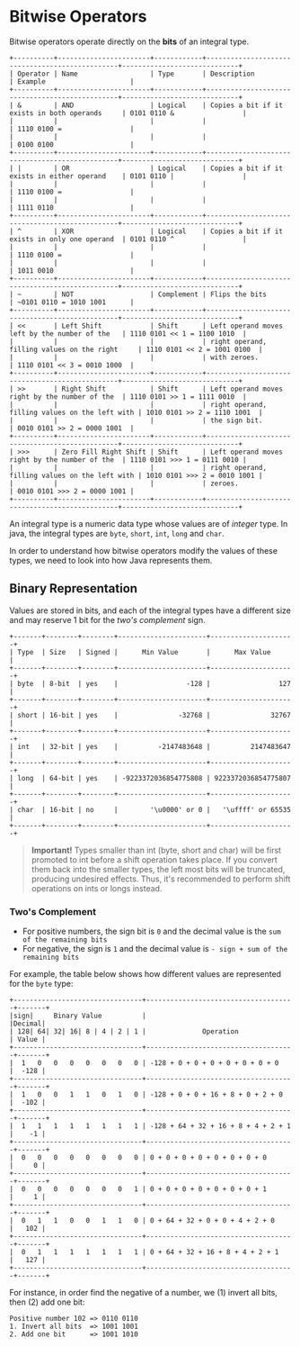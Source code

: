 # Bitwise Operators
Bitwise operators operate directly on the **bits** of an integral type. 
```
+----------+-----------------------+------------+------------------------------------------------+-----------------------------+
| Operator | Name                  | Type       | Description                                    | Example                     |
+----------+-----------------------+------------+------------------------------------------------+-----------------------------+
| &        | AND                   | Logical    | Copies a bit if it exists in both operands     | 0101 0110 &                 |
|          |                       |            |                                                | 1110 0100 =                 |
|          |                       |            |                                                | 0100 0100                   |
+----------+-----------------------+------------+------------------------------------------------+-----------------------------+
| |        | OR                    | Logical    | Copies a bit if it exists in either operand    | 0101 0110 |                 |
|          |                       |            |                                                | 1110 0100 =                 |
|          |                       |            |                                                | 1111 0110                   |
+----------+-----------------------+------------+------------------------------------------------+-----------------------------+
| ^        | XOR                   | Logical    | Copies a bit if it exists in only one operand  | 0101 0110 ^                 |
|          |                       |            |                                                | 1110 0100 =                 |
|          |                       |            |                                                | 1011 0010                   |
+----------+-----------------------+------------+------------------------------------------------+-----------------------------+
| ~        | NOT                   | Complement | Flips the bits                                 | ~0101 0110 = 1010 1001      |
+----------+-----------------------+------------+------------------------------------------------+-----------------------------+
| <<       | Left Shift            | Shift      | Left operand moves left by the number of the   | 1110 0101 << 1 = 1100 1010  |
|          |                       |            | right operand, filling values on the right     | 1110 0101 << 2 = 1001 0100  |
|          |                       |            | with zeroes.                                   | 1110 0101 << 3 = 0010 1000  |
+----------+-----------------------+------------+------------------------------------------------+-----------------------------+
| >>       | Right Shift           | Shift      | Left operand moves right by the number of the  | 1110 0101 >> 1 = 1111 0010  |
|          |                       |            | right operand, filling values on the left with | 1010 0101 >> 2 = 1110 1001  |
|          |                       |            | the sign bit.                                  | 0010 0101 >> 2 = 0000 1001  |
+----------+-----------------------+------------+------------------------------------------------+-----------------------------+
| >>>      | Zero Fill Right Shift | Shift      | Left operand moves right by the number of the  | 1110 0101 >>> 1 = 0111 0010 |
|          |                       |            | right operand, filling values on the left with | 1010 0101 >>> 2 = 0010 1001 |
|          |                       |            | zeroes.                                        | 0010 0101 >>> 2 = 0000 1001 |
+----------+-----------------------+------------+------------------------------------------------+-----------------------------+
```

An integral type is a numeric data type whose values are of *integer* type. In java, the integral 
types are `byte`, `short`, `int`, `long` and `char`.

In order to understand how bitwise operators modify the values of these types, we need to look into
how Java represents them.

## Binary Representation
Values are stored in bits, and each of the integral types have a different size and may reserve 1 
bit for the *two's complement* sign. 
```
+-------+--------+--------+----------------------+---------------------+
| Type  | Size   | Signed |      Min Value       |      Max Value      |
+-------+--------+--------+----------------------+---------------------+
| byte  | 8-bit  | yes    |                 -128 |                 127 |
+-------+--------+--------+----------------------+---------------------+
| short | 16-bit | yes    |               -32768 |               32767 |
+-------+--------+--------+----------------------+---------------------+
| int   | 32-bit | yes    |          -2147483648 |          2147483647 |
+-------+--------+--------+----------------------+---------------------+
| long  | 64-bit | yes    | -9223372036854775808 | 9223372036854775807 |
+-------+--------+--------+----------------------+---------------------+
| char  | 16-bit | no     |        '\u0000' or 0 |   '\uffff' or 65535 |
+-------+--------+--------+----------------------+---------------------+
```

> **Important!** Types smaller than int (byte, short and char) will be first promoted to int before
> a shift operation takes place. If you convert them back into the smaller types, the left most bits 
> will be truncated, producing undesired effects. Thus, it's recommended to perform shift operations
> on ints or longs instead.

### Two's Complement
- For positive numbers, the sign bit is `0` and the decimal value is the `sum of the remaining bits`
- For negative, the sign is `1` and the decimal value is `- sign + sum of the remaining bits`

For example, the table below shows how different values are represented for the `byte` type:
```
+--------------------------------+-------------------------------------+-------+
|sign|     Binary Value          |                                     |Decimal|
| 128| 64| 32| 16| 8 | 4 | 2 | 1 |              Operation              | Value |
+--------------------------------+-------------------------------------+-------+
|  1   0   0   0   0   0   0   0 | -128 + 0 + 0 + 0 + 0 + 0 + 0 + 0    |  -128 |
+--------------------------------+-------------------------------------+-------+
|  1   0   0   1   1   0   1   0 | -128 + 0 + 0 + 16 + 8 + 0 + 2 + 0   |  -102 |
+--------------------------------+-------------------------------------+-------+
|  1   1   1   1   1   1   1   1 | -128 + 64 + 32 + 16 + 8 + 4 + 2 + 1 |    -1 |
+--------------------------------+-------------------------------------+-------+
|  0   0   0   0   0   0   0   0 | 0 + 0 + 0 + 0 + 0 + 0 + 0 + 0       |     0 |
+--------------------------------+-------------------------------------+-------+
|  0   0   0   0   0   0   0   1 | 0 + 0 + 0 + 0 + 0 + 0 + 0 + 1       |     1 |
+--------------------------------+-------------------------------------+-------+
|  0   1   1   0   0   1   1   0 | 0 + 64 + 32 + 0 + 0 + 4 + 2 + 0     |   102 |
+--------------------------------+-------------------------------------+-------+
|  0   1   1   1   1   1   1   1 | 0 + 64 + 32 + 16 + 8 + 4 + 2 + 1    |   127 |
+--------------------------------+-------------------------------------+-------+
```

For instance, in order find the negative of a number, we (1) invert all bits, then (2) add one bit:
```
Positive number 102 => 0110 0110
1. Invert all bits  => 1001 1001
2. Add one bit      => 1001 1010
```